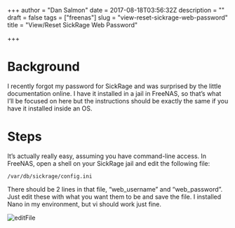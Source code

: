 +++
author = "Dan Salmon"
date = 2017-08-18T03:56:32Z
description = ""
draft = false
tags = ["freenas"]
slug = "view-reset-sickrage-web-password"
title = "View/Reset SickRage Web Password"

+++

# Background

I recently forgot my password for SickRage and was surprised by the little documentation online.  I have it installed in a jail in FreeNAS, so that’s what I’ll be focused on here but the instructions should be exactly the same if you have it installed inside an OS.

# Steps

It’s actually really easy, assuming you have command-line access. In FreeNAS, open a shell on your SickRage jail and edit the following file:

```language-bash
/var/db/sickrage/config.ini
```
There should be 2 lines in that file, “web_username” and “web_password”. Just edit these with what you want them to be and save the file. I installed Nano in my environment, but vi should work just fine.

![editFile](../images/editFile.png)